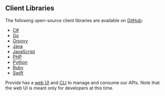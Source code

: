 ## Client Libraries

The following open-source client libraries are available on [GitHub](https://github.com/provideservices):

- [C#](https://github.com/provideservices/provide-dotnet)
- [Go](https://github.com/provideservices/provide-go)
- [Groovy](https://github.com/provideservices/provide-groovy)
- [Java](https://github.com/provideservices/provide-java)
- [JavaScript](https://github.com/provideservices/provide-js)
- [PHP](https://github.com/provideservices/provide-php)
- [Python](https://github.com/provideservices/provide-python)
- [Ruby](https://github.com/provideservices/provide-ruby)
- [Swift](https://github.com/provideservices/provide-swift)

Provide has a [web UI](https://dawn.provide.services) and [CLI](https://github.com/provideservices/provide-cli) to manage and consume our APIs. Note that the web UI is meant only for developers at this time.
